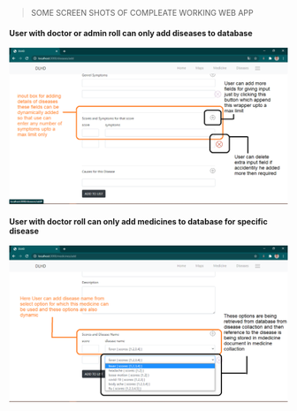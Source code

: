 > SOME SCREEN SHOTS OF COMPLEATE WORKING WEB APP

#### User with doctor or admin roll can only add diseases to database
![](images/8.png)

#### User with doctor roll can only add medicines to database for specific disease
![](images/9.png)
